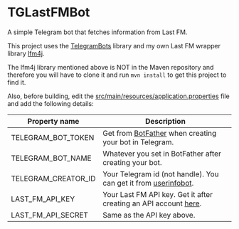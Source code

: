 # TGLastFMBot
A simple Telegram bot that fetches information from Last FM.

This project uses the [TelegramBots](https://github.com/rubenlagus/TelegramBots) library and my own Last FM wrapper library [lfm4j](https://github.com/desmond27/lfm4j).

The lfm4j library mentioned above is NOT in the Maven repository and therefore you will have to clone it and run `mvn install` to get this project to find it.

Also, before building, edit the [src/main/resources/application.properties](https://github.com/desmond27/TGLastFMBot/blob/master/src/main/resources/application.properties) file and add the following details:

|Property name |Description |
|--- |--- |
|TELEGRAM_BOT_TOKEN| Get from [BotFather](https://telegram.im/BotFather) when creating your bot in Telegram. |
|TELEGRAM_BOT_NAME| Whatever you set in BotFather after creating your bot. |
|TELEGRAM_CREATOR_ID| Your Telegram id (not handle). You can get it from [userinfobot](https://t.me/userinfobot). |
|LAST_FM_API_KEY| Your Last FM API key. Get it after creating an API account [here](https://www.last.fm/api/account/create). |
|LAST_FM_API_SECRET| Same as the API key above. |
